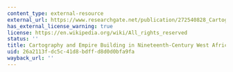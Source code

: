 ```yaml
---
content_type: external-resource
external_url: https://www.researchgate.net/publication/272540828_Cartography_and_Empire_Building_in_Nineteenth-Century_West_Africa
has_external_license_warning: true
license: https://en.wikipedia.org/wiki/All_rights_reserved
status: ''
title: Cartography and Empire Building in Nineteenth-Century West Africa
uid: 26a2113f-dc5c-41d8-bdff-d8d0d0bfa9fa
wayback_url: ''
---
```

